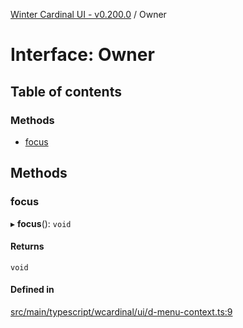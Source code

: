 [Winter Cardinal UI - v0.200.0](../index.md) / Owner

# Interface: Owner

## Table of contents

### Methods

- [focus](Owner.md#focus)

## Methods

### focus

▸ **focus**(): `void`

#### Returns

`void`

#### Defined in

[src/main/typescript/wcardinal/ui/d-menu-context.ts:9](https://github.com/winter-cardinal/winter-cardinal-ui/blob/v0.200.0/src/main/typescript/wcardinal/ui/d-menu-context.ts#L9)
